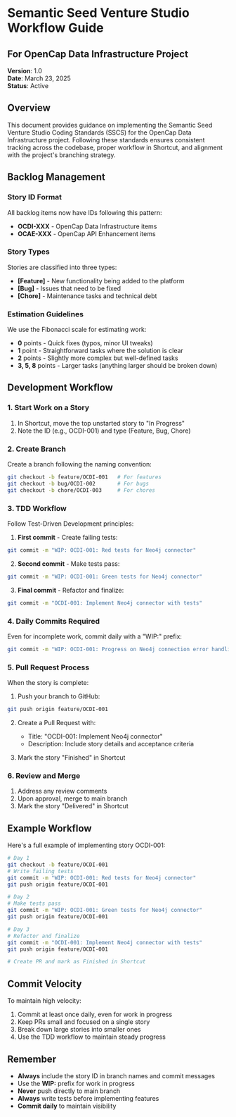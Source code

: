 # Semantic Seed Venture Studio Workflow Guide
## For OpenCap Data Infrastructure Project

**Version**: 1.0  
**Date**: March 23, 2025  
**Status**: Active

## Overview

This document provides guidance on implementing the Semantic Seed Venture Studio Coding Standards (SSCS) for the OpenCap Data Infrastructure project. Following these standards ensures consistent tracking across the codebase, proper workflow in Shortcut, and alignment with the project's branching strategy.

## Backlog Management

### Story ID Format

All backlog items now have IDs following this pattern:
- **OCDI-XXX** - OpenCap Data Infrastructure items
- **OCAE-XXX** - OpenCap API Enhancement items

### Story Types

Stories are classified into three types:
- **[Feature]** - New functionality being added to the platform
- **[Bug]** - Issues that need to be fixed
- **[Chore]** - Maintenance tasks and technical debt

### Estimation Guidelines

We use the Fibonacci scale for estimating work:
- **0** points - Quick fixes (typos, minor UI tweaks)
- **1** point - Straightforward tasks where the solution is clear
- **2** points - Slightly more complex but well-defined tasks
- **3, 5, 8** points - Larger tasks (anything larger should be broken down)

## Development Workflow

### 1. Start Work on a Story

1. In Shortcut, move the top unstarted story to "In Progress"
2. Note the ID (e.g., OCDI-001) and type (Feature, Bug, Chore)

### 2. Create Branch

Create a branch following the naming convention:
```bash
git checkout -b feature/OCDI-001   # For features
git checkout -b bug/OCDI-002       # For bugs
git checkout -b chore/OCDI-003     # For chores
```

### 3. TDD Workflow

Follow Test-Driven Development principles:

1. **First commit** - Create failing tests:
```bash
git commit -m "WIP: OCDI-001: Red tests for Neo4j connector"
```

2. **Second commit** - Make tests pass:
```bash
git commit -m "WIP: OCDI-001: Green tests for Neo4j connector"
```

3. **Final commit** - Refactor and finalize:
```bash
git commit -m "OCDI-001: Implement Neo4j connector with tests"
```

### 4. Daily Commits Required

Even for incomplete work, commit daily with a "WIP:" prefix:
```bash
git commit -m "WIP: OCDI-001: Progress on Neo4j connection error handling"
```

### 5. Pull Request Process

When the story is complete:

1. Push your branch to GitHub:
```bash
git push origin feature/OCDI-001
```

2. Create a Pull Request with:
   - Title: "OCDI-001: Implement Neo4j connector"
   - Description: Include story details and acceptance criteria

3. Mark the story "Finished" in Shortcut

### 6. Review and Merge

1. Address any review comments
2. Upon approval, merge to main branch
3. Mark the story "Delivered" in Shortcut

## Example Workflow

Here's a full example of implementing story OCDI-001:

```bash
# Day 1
git checkout -b feature/OCDI-001
# Write failing tests
git commit -m "WIP: OCDI-001: Red tests for Neo4j connector"
git push origin feature/OCDI-001

# Day 2
# Make tests pass
git commit -m "WIP: OCDI-001: Green tests for Neo4j connector"
git push origin feature/OCDI-001

# Day 3
# Refactor and finalize
git commit -m "OCDI-001: Implement Neo4j connector with tests"
git push origin feature/OCDI-001

# Create PR and mark as Finished in Shortcut
```

## Commit Velocity

To maintain high velocity:
1. Commit at least once daily, even for work in progress
2. Keep PRs small and focused on a single story
3. Break down large stories into smaller ones
4. Use the TDD workflow to maintain steady progress

## Remember

- **Always** include the story ID in branch names and commit messages
- Use the **WIP:** prefix for work in progress
- **Never** push directly to main branch
- **Always** write tests before implementing features
- **Commit daily** to maintain visibility
